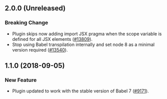 ## 2.0.0 (Unreleased)

### Breaking Change

- Plugin skips now adding import JSX pragma when the scope variable is defined for all JSX elements ([#13809](https://github.com/WordPress/gutenberg/pull/13809)). 
- Stop using Babel transpilation internally and set node 8 as a minimal version required ([#13540](https://github.com/WordPress/gutenberg/pull/13540)).

## 1.1.0 (2018-09-05)

### New Feature

- Plugin updated to work with the stable version of Babel 7 ([#9171](https://github.com/WordPress/gutenberg/pull/9171)).
